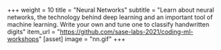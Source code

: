 +++
weight = 10
title = "Neural Networks"
subtitle = "Learn about neural networks, the technology behind deep learning and an important tool of machine learning. Write your own and tune one to classify handwritten digits"
item_url = "https://github.com/sase-labs-2021/coding-ml-workshops"
[asset]
    image = "nn.gif"
+++